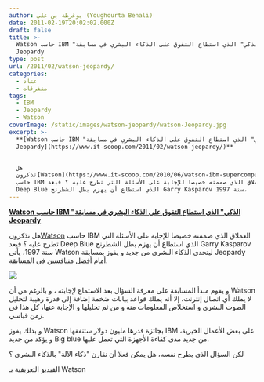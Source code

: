 ```yaml
---
author: يوغرطة بن علي (Youghourta Benali)
date: 2011-02-19T20:02:02.000Z
draft: false
title: >-
  Watson حاسب IBM "الذكي" الذي استطاع التفوق على الذكاء البشري في مسابقة
  Jeopardy 
type: post
url: /2011/02/watson-jeopardy/
categories:
  - عتاد
  - متفرقات
tags:
  - IBM
  - Jeopardy
  - Watson
coverImage: /static/images/watson-jeopardy/watson-Jeopardy.jpg
excerpt: >-
  **[Watson حاسب IBM "الذكي" الذي استطاع التفوق على الذكاء البشري في مسابقة
  Jeopardy](https://www.it-scoop.com/2011/02/watson-jeopardy/)**


  هل
  تذكرون[Watson](https://www.it-scoop.com/2010/06/watson-ibm-supercomputer-compete-jeopardy/)
  حاسب IBM العملاق الذي صممته خصيصا للإجابة على الأسئلة التي تطرح عليه ؟ فبعد
  Deep Blue الذي استطاع أن يهزم بطل الشطرنج Garry Kasparov سنة 1997،
---
```

**[Watson حاسب IBM "الذكي" الذي استطاع التفوق على الذكاء البشري في مسابقة Jeopardy](https://www.it-scoop.com/2011/02/watson-jeopardy/)**

هل تذكرون[Watson](https://www.it-scoop.com/2010/06/watson-ibm-supercomputer-compete-jeopardy/) حاسب IBM العملاق الذي صممته خصيصا للإجابة على الأسئلة التي تطرح عليه ؟ فبعد Deep Blue الذي استطاع أن يهزم بطل الشطرنج Garry Kasparov سنة 1997، يأتي Watson ليتحدى الذكاء البشري من جديد و يفوز بمسابقة Jeopardy أمام أفضل متنافسين في المسابقة.

![](/static/images/watson-jeopardy/watson-Jeopardy.jpg)

و يقوم مبدأ المسابقة على معرفة السؤال بعد الاستماع لإجابته ، و بالرغم من أن Watson لا يملك أي اتصال إنترنت، إلا أنه يملك قواعد بيانات ضخمة إضافة إلى قدرة رهيبة لتحليل الصوت البشري و استخلاص المعلومات منه و من ثم تحليلها و الإجابة عنها، كل هذا في زمن قياسي.

و بذلك يفوز Watson بجائزة قدرها مليون دولار ستنفقها IBM على بعض الأعمال الخيرية، و يؤكد من جديد Big blue من جديد مدى كفاءة الأجهزة التي تعمل عليها.

لكن السؤال الذي يطرح نفسه، هل يمكن فعلا أن نقارن "ذكاء الآلة" بالذكاء البشري ؟

الفيديو التعريفية بـ Watson
